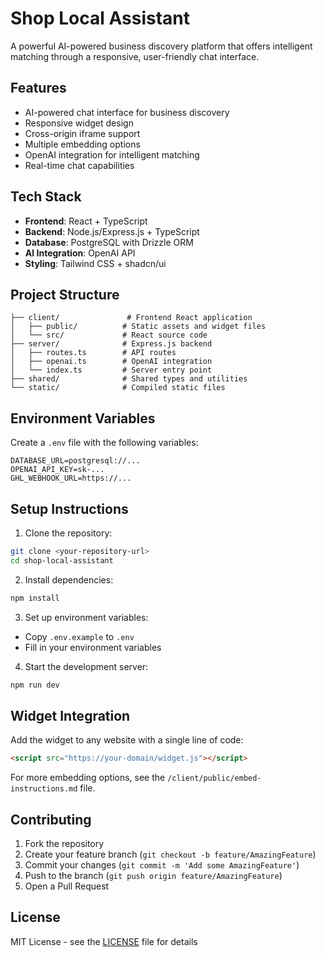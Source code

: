 # Shop Local Assistant

A powerful AI-powered business discovery platform that offers intelligent matching through a responsive, user-friendly chat interface.

## Features

- AI-powered chat interface for business discovery
- Responsive widget design
- Cross-origin iframe support
- Multiple embedding options
- OpenAI integration for intelligent matching
- Real-time chat capabilities

## Tech Stack

- **Frontend**: React + TypeScript
- **Backend**: Node.js/Express.js + TypeScript
- **Database**: PostgreSQL with Drizzle ORM
- **AI Integration**: OpenAI API
- **Styling**: Tailwind CSS + shadcn/ui

## Project Structure

```
├── client/               # Frontend React application
│   ├── public/          # Static assets and widget files
│   └── src/             # React source code
├── server/              # Express.js backend
│   ├── routes.ts        # API routes
│   ├── openai.ts        # OpenAI integration
│   └── index.ts         # Server entry point
├── shared/              # Shared types and utilities
└── static/              # Compiled static files
```

## Environment Variables

Create a `.env` file with the following variables:

```env
DATABASE_URL=postgresql://...
OPENAI_API_KEY=sk-...
GHL_WEBHOOK_URL=https://...
```

## Setup Instructions

1. Clone the repository:
```bash
git clone <your-repository-url>
cd shop-local-assistant
```

2. Install dependencies:
```bash
npm install
```

3. Set up environment variables:
- Copy `.env.example` to `.env`
- Fill in your environment variables

4. Start the development server:
```bash
npm run dev
```

## Widget Integration

Add the widget to any website with a single line of code:

```html
<script src="https://your-domain/widget.js"></script>
```

For more embedding options, see the `/client/public/embed-instructions.md` file.

## Contributing

1. Fork the repository
2. Create your feature branch (`git checkout -b feature/AmazingFeature`)
3. Commit your changes (`git commit -m 'Add some AmazingFeature'`)
4. Push to the branch (`git push origin feature/AmazingFeature`)
5. Open a Pull Request

## License

MIT License - see the [LICENSE](LICENSE) file for details
